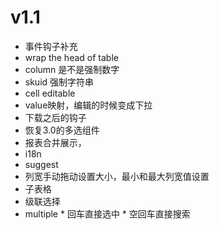 # v1.1
* 事件钩子补充
* wrap the head of table
* column 是不是强制数字
* skuid 强制字符串
* cell editable
* value映射，编辑的时候变成下拉
* 下载之后的钩子
* 恢复3.0的多选组件
* 报表合并展示，
* i18n
* suggest
* 列宽手动拖动设置大小，最小和最大列宽值设置
* 子表格
* 级联选择
* multiple
			* 回车直接选中
			* 空回车直接搜索